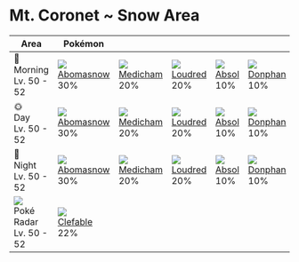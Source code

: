 # Mt. Coronet ~ Snow Area

Area                                          | Pokémon                          | &nbsp;                          | &nbsp;                         | &nbsp;                       | &nbsp;                         | &nbsp;                          | 
---                                           | ---                              | ---                             | ---                            | ---                          | ---                            | ---                             | 
🌅<br>Morning<br>Lv. 50 - 52                   | ![][460]<br> [Abomasnow]<br> 30% | ![][308]<br> [Medicham]<br> 20% | ![][294]<br> [Loudred]<br> 20% | ![][359]<br> [Absol]<br> 10% | ![][232]<br> [Donphan]<br> 10% | ![][217]<br> [Ursaring]<br> 10% | 
🌞<br>Day<br>Lv. 50 - 52                       | ![][460]<br> [Abomasnow]<br> 30% | ![][308]<br> [Medicham]<br> 20% | ![][294]<br> [Loudred]<br> 20% | ![][359]<br> [Absol]<br> 10% | ![][232]<br> [Donphan]<br> 10% | ![][217]<br> [Ursaring]<br> 10% | 
🌙<br>Night<br>Lv. 50 - 52                     | ![][460]<br> [Abomasnow]<br> 30% | ![][308]<br> [Medicham]<br> 20% | ![][294]<br> [Loudred]<br> 20% | ![][359]<br> [Absol]<br> 10% | ![][232]<br> [Donphan]<br> 10% | ![][217]<br> [Ursaring]<br> 10% | 
![][poke-radar]<br> Poké Radar<br>Lv. 50 - 52 | ![][036]<br> [Clefable]<br> 22%  | &nbsp;                          | &nbsp;                         | &nbsp;                       | &nbsp;                         | &nbsp;                          | 

[Clefable]: ../../pokemon_changes/036/
[Ursaring]: ../../pokemon_changes/217/
[Donphan]: ../../pokemon_changes/232/
[Loudred]: ../../pokemon_changes/294/
[Medicham]: ../../pokemon_changes/308/
[Absol]: ../../pokemon_changes/359/
[Abomasnow]: ../../pokemon_changes/460/
[poke-radar]: ../img/items/poke-radar.png
[036]: ../img/pokemon/036.png
[217]: ../img/pokemon/217.png
[232]: ../img/pokemon/232.png
[294]: ../img/pokemon/294.png
[308]: ../img/pokemon/308.png
[359]: ../img/pokemon/359.png
[460]: ../img/pokemon/460.png
